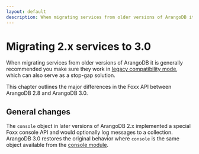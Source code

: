 ```yaml
---
layout: default
description: When migrating services from older versions of ArangoDB it is generally recommended you make sure they work in legacy compatibility mode, which can also serve as a stop-gap solution
---
```

Migrating 2.x services to 3.0
=============================

When migrating services from older versions of ArangoDB it is generally recommended you make sure they work in [legacy compatibility mode](foxx-legacy-mode.html), which can also serve as a stop-gap solution.

This chapter outlines the major differences in the Foxx API between ArangoDB 2.8 and ArangoDB 3.0.

General changes
---------------

The `console` object in later versions of ArangoDB 2.x implemented a special Foxx console API and would optionally log messages to a collection. ArangoDB 3.0 restores the original behavior where `console` is the same object available from the [console module](appendix-java-script-modules-console.html).
